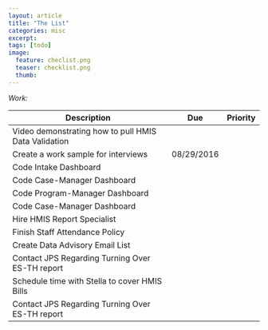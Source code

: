 ```yaml
---
layout: article
title: "The List"
categories: misc
excerpt:
tags: [todo]
image:
  feature: checlist.png
  teaser: checklist.png
  thumb:
---
```



_Work:_

| Description  | Due  | Priority  |
|---|---|---|
| Video demonstrating how to pull HMIS Data Validation |   |   |
| Create a work sample for interviews | 08/29/2016   |   |
| Code Intake Dashboard  |   |   |
| Code Case-Manager Dashboard  |   |   |
| Code Program-Manager Dashboard  |   |   |
| Code Case-Manager Dashboard  |   |   |
| Hire HMIS Report Specialist  |   |   |
| Finish Staff Attendance Policy  |   |   |
| Create Data Advisory Email List  |   |   |
| Contact JPS Regarding Turning Over ES-TH report |   |   |
| Schedule time with Stella to cover HMIS Bills |   |   |
| Contact JPS Regarding Turning Over ES-TH report |   |   |
